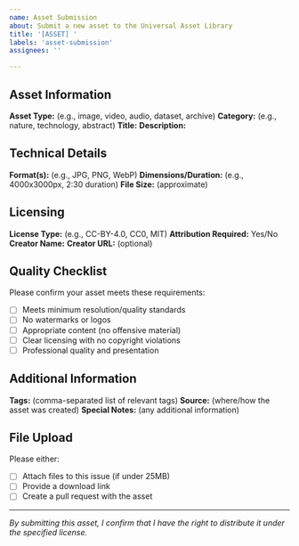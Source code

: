 ```yaml
---
name: Asset Submission
about: Submit a new asset to the Universal Asset Library
title: '[ASSET] '
labels: 'asset-submission'
assignees: ''

---
```


## Asset Information

**Asset Type:** (e.g., image, video, audio, dataset, archive)
**Category:** (e.g., nature, technology, abstract)
**Title:** 
**Description:** 

## Technical Details

**Format(s):** (e.g., JPG, PNG, WebP)
**Dimensions/Duration:** (e.g., 4000x3000px, 2:30 duration)
**File Size:** (approximate)

## Licensing

**License Type:** (e.g., CC-BY-4.0, CC0, MIT)
**Attribution Required:** Yes/No
**Creator Name:** 
**Creator URL:** (optional)

## Quality Checklist

Please confirm your asset meets these requirements:

- [ ] Meets minimum resolution/quality standards
- [ ] No watermarks or logos
- [ ] Appropriate content (no offensive material)
- [ ] Clear licensing with no copyright violations
- [ ] Professional quality and presentation

## Additional Information

**Tags:** (comma-separated list of relevant tags)
**Source:** (where/how the asset was created)
**Special Notes:** (any additional information)

## File Upload

Please either:
- [ ] Attach files to this issue (if under 25MB)
- [ ] Provide a download link
- [ ] Create a pull request with the asset

---

*By submitting this asset, I confirm that I have the right to distribute it under the specified license.*

